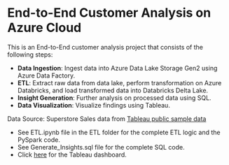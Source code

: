 # End-to-End Customer Analysis on Azure Cloud 

This is an End-to-End customer analysis project that consists of the following steps:
- **Data Ingestion**: Ingest data into Azure Data Lake Storage Gen2 using Azure Data Factory.
- **ETL**: Extract raw data from data lake, perform transformation on Azure Databricks, and load transformed data into Databricks Delta Lake.
- **Insight Generation**: Further analysis on processed data using SQL.
- **Data Visualization**: Visualize findings using Tableau.

Data Source: Superstore Sales data from [Tableau public sample data](https://public.tableau.com/app/learn/sample-data)

- See ETL.ipynb file in the ETL folder for the complete ETL logic and the PySpark code.
- See Generate_Insights.sql file for the complete SQL code.
- Click [here](https://public.tableau.com/views/CustomerAnalysisDashboard_17061314032960/Dashboard1?:language=en-US&:display_count=n&:origin=viz_share_link) for the Tableau dashboard.
